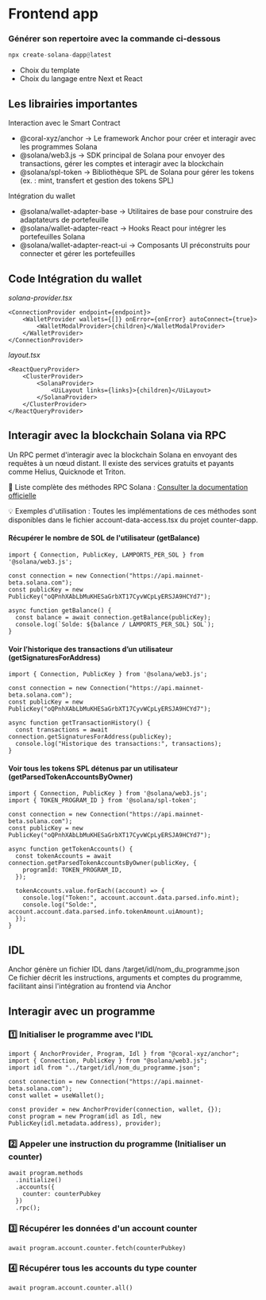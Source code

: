 # Frontend app

### Générer son repertoire avec la commande ci-dessous
```rust
npx create-solana-dapp@latest
```
- Choix du template
- Choix du langage entre Next et React 


## Les librairies importantes 
Interaction avec le Smart Contract
- @coral-xyz/anchor → Le framework Anchor pour créer et interagir avec les programmes Solana
- @solana/web3.js → SDK principal de Solana pour envoyer des transactions, gérer les comptes et interagir avec la blockchain
- @solana/spl-token → Bibliothèque SPL de Solana pour gérer les tokens (ex. : mint, transfert et gestion des tokens SPL)

Intégration du wallet
- @solana/wallet-adapter-base → Utilitaires de base pour construire des adaptateurs de portefeuille
- @solana/wallet-adapter-react → Hooks React pour intégrer les portefeuilles Solana
- @solana/wallet-adapter-react-ui → Composants UI préconstruits pour connecter et gérer les portefeuilles

## Code Intégration du wallet
*solana-provider.tsx*
```tsx
<ConnectionProvider endpoint={endpoint}>
    <WalletProvider wallets={[]} onError={onError} autoConnect={true}>
        <WalletModalProvider>{children}</WalletModalProvider>
    </WalletProvider>
</ConnectionProvider>
```

*layout.tsx*
```tsx
<ReactQueryProvider>
    <ClusterProvider>
        <SolanaProvider>
            <UiLayout links={links}>{children}</UiLayout>
        </SolanaProvider>
    </ClusterProvider>
</ReactQueryProvider>
```

## Interagir avec la blockchain Solana via RPC
Un RPC permet d'interagir avec la blockchain Solana en envoyant des requêtes à un nœud distant. Il existe des services gratuits et payants comme Helius, Quicknode et Triton.

📌 Liste complète des méthodes RPC Solana : [Consulter la documentation officielle](https://solana.com/fr/docs/rpc/http)

💡 Exemples d'utilisation : Toutes les implémentations de ces méthodes sont disponibles dans le fichier account-data-access.tsx du projet counter-dapp.

#### Récupérer le nombre de SOL de l'utilisateur (getBalance)
```tsx
import { Connection, PublicKey, LAMPORTS_PER_SOL } from '@solana/web3.js';

const connection = new Connection("https://api.mainnet-beta.solana.com");
const publicKey = new PublicKey("oQPnhXAbLbMuKHESaGrbXT17CyvWCpLyERSJA9HCYd7");

async function getBalance() {
  const balance = await connection.getBalance(publicKey);
  console.log(`Solde: ${balance / LAMPORTS_PER_SOL} SOL`);
}
```

#### Voir l’historique des transactions d’un utilisateur (getSignaturesForAddress)
```tsx
import { Connection, PublicKey } from '@solana/web3.js';

const connection = new Connection("https://api.mainnet-beta.solana.com");
const publicKey = new PublicKey("oQPnhXAbLbMuKHESaGrbXT17CyvWCpLyERSJA9HCYd7");

async function getTransactionHistory() {
  const transactions = await connection.getSignaturesForAddress(publicKey);
  console.log("Historique des transactions:", transactions);
}
```

#### Voir tous les tokens SPL détenus par un utilisateur (getParsedTokenAccountsByOwner)
```tsx
import { Connection, PublicKey } from '@solana/web3.js';
import { TOKEN_PROGRAM_ID } from '@solana/spl-token';

const connection = new Connection("https://api.mainnet-beta.solana.com");
const publicKey = new PublicKey("oQPnhXAbLbMuKHESaGrbXT17CyvWCpLyERSJA9HCYd7");

async function getTokenAccounts() {
  const tokenAccounts = await connection.getParsedTokenAccountsByOwner(publicKey, {
    programId: TOKEN_PROGRAM_ID,
  });

  tokenAccounts.value.forEach((account) => {
    console.log("Token:", account.account.data.parsed.info.mint);
    console.log("Solde:", account.account.data.parsed.info.tokenAmount.uiAmount);
  });
}
```

## IDL
Anchor génère un fichier IDL dans /target/idl/nom_du_programme.json  
Ce fichier décrit les instructions, arguments et comptes du programme, facilitant ainsi l'intégration au frontend via Anchor  

## Interagir avec un programme

### 1️⃣ Initialiser le programme avec l'IDL
```tsx
import { AnchorProvider, Program, Idl } from "@coral-xyz/anchor";
import { Connection, PublicKey } from "@solana/web3.js";
import idl from "../target/idl/nom_du_programme.json";

const connection = new Connection("https://api.mainnet-beta.solana.com");
const wallet = useWallet();

const provider = new AnchorProvider(connection, wallet, {});
const program = new Program(idl as Idl, new PublicKey(idl.metadata.address), provider);
```

### 2️⃣ Appeler une instruction du programme (Initialiser un counter)
```tsx
await program.methods
  .initialize()
  .accounts({
    counter: counterPubkey
  })
  .rpc();
```

### 3️⃣ Récupérer les données d'un account counter 
```tsx
await program.account.counter.fetch(counterPubkey)
```

### 4️⃣ Récupérer tous les accounts du type counter
```tsx
await program.account.counter.all()
```
